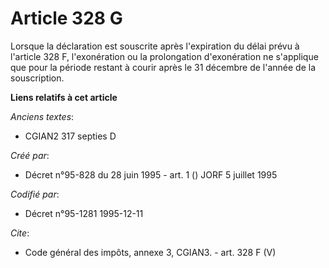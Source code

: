 # Article 328 G

Lorsque la déclaration est souscrite après l'expiration du délai prévu à l'article 328 F, l'exonération ou la prolongation
d'exonération ne s'applique que pour la période restant à courir après le 31 décembre de l'année de la souscription.

**Liens relatifs à cet article**

_Anciens textes_:

  - CGIAN2 317 septies D

_Créé par_:

  - Décret n°95-828 du 28 juin 1995 - art. 1 () JORF 5 juillet 1995

_Codifié par_:

  - Décret n°95-1281 1995-12-11

_Cite_:

  - Code général des impôts, annexe 3, CGIAN3. - art. 328 F (V)
